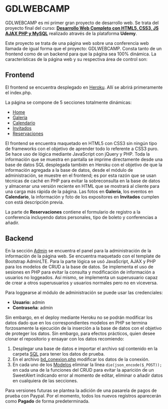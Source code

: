 # GDLWEBCAMP

GDLWEBCAMP es mi primer gran proyecto de desarrollo web. Se trata del proyecto final del curso: __[Desarrollo Web Completo con HTML5, CSS3, JS AJAX PHP y MySQL](https://www.udemy.com/course/desarrollo-web-completo-con-html5-css3-js-php-y-mysql/)__ realizado através de la plataforma __Udemy__.

Este proyecto se trata de una página web sobre una conferencia web llamada de igual forma que el proyecto: GDLWEBCAMP. Consta tanto de un frontend como de un backend para que la página sea 100% dinámica. La características de la página web y su respectiva área de control son:

## Frontend
El frontend se encuentra desplegado en [Heroku](http://gdlwebcampdb.herokuapp.com/index.php). Allí se abrirá primeramente el index.php.

La página se compone de 5 secciones totalmente dinámicas:
* [Home](http://gdlwebcampdb.herokuapp.com/index.php)
* [Galería](https://gdlwebcampdb.herokuapp.com/galeria.php)
* [Calendario](https://gdlwebcampdb.herokuapp.com/calendario.php)
* [Invitados](https://gdlwebcampdb.herokuapp.com/invitados.php)
* [Reservaciones](https://gdlwebcampdb.herokuapp.com/registro.php)

El frontend se encuentra maquetado en HTML5 con CSS3 sin ningún tipo de frameworks con el objetivo de aprender todo lo referente a CSS3 puro. Se hace uso de lógica mediante JavaScript con jQuery y PHP. Toda la información que se muestra en pantalla se imprime directamente desde una base de datos SQL desplegada también en Heroku con el objetivo de que la información agregada a la base de datos, desde el módulo de administración, se muestre en el frontend; es por esta razón que se usan técnicas de caché en PHP para evitar la sobreconsulta en la base de datos y almacenar una versión reciente en HTML que se mostrará al cliente para una carga más rápida de la página. Las fotos en __Galería__, los eventos en __Calendario__, la información y foto de los expositores en __Invitados__ cumplen con está descripción previa.

La parte de __Reservaciones__ contiene el formulario de registro a la conferencia incluyendo datos personales, tipo de boleto y conferencias a añadir.

## Backend
En la sección [Admin](http://gdlwebcampdb.herokuapp.com/admin/login.php) se encuentra el panel para la administración de la información de la página web. Se encuentra maquetado con el template de Bootstrap AdminLTE. Para la parte lógica se usó JavaScript, AJAX y PHP para los modelos de CRUD a la base de datos. Se implementa el uso de sesiones en PHP para evitar la consulta y modificación de información a usuarios no loggeados. Así mismo, se implementa un superusuario capaz de crear a otros superusuarios y usuarios normales pero no en viceversa. 

Para loggearse al módulo de administración se puede usar las credenciales:
* __Usuario:__ admin
* __Contraseña__: admin

Sin embargo, en el deploy mediante Heroku no se podrán modificar los datos dado que en los correspondientes modelos en PHP se termina forzosamente la ejecución de la inserción a la base de datos con el objetivo de proteger los datos. Sin embargo, para efectos prácticos, quien desee clonar el repositorio y ensayar con los datos recomiendo:

1. Desplegar una base de datos e importar el archivo sql contenido en la carpeta [SQL](https://github.com/JoseArroyave/GDLWEBCAMP/tree/main/sql) para tener los datos de prueba.
2. En el archivo [bd_conexion.php](https://github.com/JoseArroyave/GDLWEBCAMP/blob/main/includes/functions/bd_conexion.php) modificar los datos de la conexión.
3. En cada uno de los [Modelos](https://github.com/JoseArroyave/GDLWEBCAMP/tree/main/admin) eliminar la línea ``die(json_encode($_POST));`` en cada una de la funciones del CRUD para evitar la aparición de un SweetAlert indicando error al momento de editar, eliminar o añadir datos en cualquiera de las secciones.

Para versiones futuras se plantea la adición de una pasarela de pagos de prueba con Paypal. Por el momento, todos los nuevos registros aparecerán como __Pagado__ de forma predeterminada.
